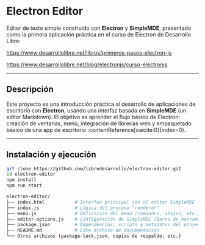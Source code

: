 # Electron Editor

Editor de texto simple construido con **Electron** y **SimpleMDE**, presentado como la primera aplicación práctica en el curso de Electron de Desarrollo Libre:

https://www.desarrollolibre.net/libros/primeros-pasos-electron-js

https://www.desarrollolibre.net/blog/electronjs/curso-electronjs

---

## Descripción

Este proyecto es una introducción práctica al desarrollo de aplicaciones de escritorio con **Electron**, usando una interfaz basada en **SimpleMDE** (un editor Markdown). El objetivo es aprender el flujo básico de Electron: creación de ventanas, menú, integración de librerías web y empaquetado básico de una app de escritorio :contentReference[oaicite:0]{index=0}.

---

## Instalación y ejecución

```bash
git clone https://github.com/libredesarrollo/electron-editor.git
cd electron-editor
npm install
npm run start

electron-editor/
├── index.html           # Interfaz principal con el editor SimpleMDE
├── index.js             # Lógica del proceso "renderer"
├── menu.js              # Definición del menú (comandos, atajos, etc.)
├── editor-options.js    # Configuración de SimpleMDE (barra de herramientas, tema, etc.)
├── package.json         # Dependencias, scripts y metadatos del proyecto
├── README.md            # Este archivo de documentación
└── Otros archivos (package-lock.json, copias de respaldo, etc.)
